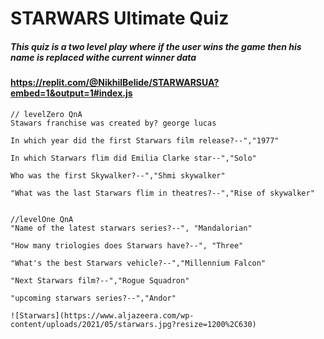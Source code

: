 # STARWARS Ultimate Quiz
##### This quiz is a two level play where if the user wins the game then his name is replaced withe current winner data


#### https://replit.com/@NikhilBelide/STARWARSUA?embed=1&output=1#index.js


    // levelZero QnA
    Stawars franchise was created by? george lucas
  
    In which year did the first Starwars film release?--","1977"
  
    In which Starwars flim did Emilia Clarke star--","Solo"
  
    Who was the first Skywalker?--","Shmi skywalker"
  
    "What was the last Starwars flim in theatres?--","Rise of skywalker"

   
    //levelOne QnA
    "Name of the latest starwars series?--", "Mandalorian"
  
    "How many triologies does Starwars have?--", "Three"
  
    "What's the best Starwars vehicle?--","Millennium Falcon"
  
    "Next Starwars film?--","Rogue Squadron"
  
    "upcoming starwars series?--","Andor"
    
    ![Starwars](https://www.aljazeera.com/wp-content/uploads/2021/05/starwars.jpg?resize=1200%2C630)
